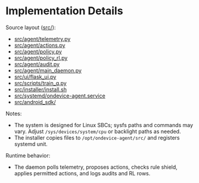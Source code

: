 # Implementation Details

Source layout ([src/](https://github.com/abhi-mike-g/Watt-UP/tree/main/src)):
- [src/agent/telemetry.py](https://github.com/abhi-mike-g/Watt-UP/blob/main/src/agent/telemetry.py)
- [src/agent/actions.py](https://github.com/abhi-mike-g/Watt-UP/blob/main/src/agent/actions.py)
- [src/agent/policy.py](https://github.com/abhi-mike-g/Watt-UP/blob/main/src/agent/policy.py)
- [src/agent/policy_rl.py](https://github.com/abhi-mike-g/Watt-UP/blob/main/src/agent/policy_rl.py)
- [src/agent/audit.py](https://github.com/abhi-mike-g/Watt-UP/blob/main/src/agent/audit.py)
- [src/agent/main_daemon.py](https://github.com/abhi-mike-g/Watt-UP/blob/main/src/agent/main_daemon.py)
- [src/ui/flask_ui.py](https://github.com/abhi-mike-g/Watt-UP/blob/main/src/ui/flask_ui.py)
- [src/scripts/train_q.py](https://github.com/abhi-mike-g/Watt-UP/blob/main/src/scripts/train_q.py)
- [src/installer/install.sh](https://github.com/abhi-mike-g/Watt-UP/blob/main/src/installer/install.sh)
- [src/systemd/ondevice-agent.service](https://github.com/abhi-mike-g/Watt-UP/blob/main/src/sytemd/ondevice-agent.service)
- [src/android_sdk/](https://github.com/abhi-mike-g/Watt-UP/tree/main/src/android_sdk)

Notes:
- The system is designed for Linux SBCs; sysfs paths and commands may vary. Adjust `/sys/devices/system/cpu` or backlight paths as needed.
- The installer copies files to `/opt/ondevice-agent/src/` and registers systemd unit.

Runtime behavior:
- The daemon polls telemetry, proposes actions, checks rule shield, applies permitted actions, and logs audits and RL rows.
